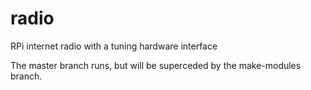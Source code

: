 radio
=====

RPi internet radio with a tuning hardware interface

The master branch runs, but will be superceded by the make-modules branch.
